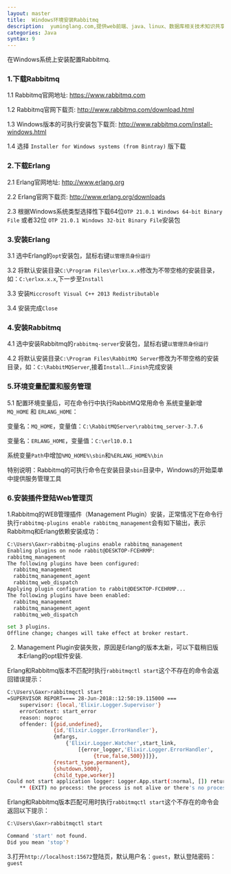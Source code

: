 ```yaml
---
layout: master
title:  Windows环境安装Rabbitmq
description:  yuminglang.com,提供web前端、java、linux、数据库相关技术知识共享。
categories: Java
syntax: 9
---
```

在Windows系统上安装配置Rabbitmq.

### 1.下载Rabbitmq
1.1 Rabbitmq官网地址: https://www.rabbitmq.com

1.2 Rabbitmq官网下载页: http://www.rabbitmq.com/download.html

1.3 Windows版本的可执行安装包下载页: http://www.rabbitmq.com/install-windows.html

1.4 选择 `Installer for Windows systems (from Bintray)` 版下载

### 2.下载Erlang
2.1 Erlang官网地址: http://www.erlang.org

2.2 Erlang官网下载页: http://www.erlang.org/downloads

2.3 根据Windows系统类型选择性下载64位`OTP 21.0.1 Windows 64-bit Binary File` 或者32位 `OTP 21.0.1 Windows 32-bit Binary File`安装包

### 3.安装Erlang
3.1 选中Erlang的`opt`安装包，鼠标右键`以管理员身份运行`

3.2 将默认安装目录`C:\Program Files\erlxx.x.x`修改为不带空格的安装目录，如：`C:\erlxx.x.x`,下一步至`Install`

3.3 安装`Miccrosoft Visual C++ 2013 Redistributable`

3.4 安装完成`Close`

### 4.安装Rabbitmq
4.1 选中安装Rabbitmq的`rabbitmq-server`安装包，鼠标右键`以管理员身份运行`

4.2 将默认安装目录`C:\Program Files\RabbitMQ Server`修改为不带空格的安装目录，如：`C:\RabbitMQServer`,接着`Install`...`Finish`完成安装

### 5.环境变量配置和服务管理
5.1 配置环境变量后，可在命令行中执行RabbitMQ常用命令
系统变量新增 `MQ_HOME` 和 `ERLANG_HOME`：

变量名：`MQ_HOME`，变量值：`C:\RabbitMQServer\rabbitmq_server-3.7.6`

变量名：`ERLANG_HOME`，变量值：`C:\erl10.0.1`

系统变量`Path`中增加`%MQ_HOME%\sbin`和`%ERLANG_HOME%\bin`

特别说明：Rabbitmq的可执行命令在安装目录`sbin`目录中，Windows的开始菜单中提供服务管理工具

### 6.安装插件登陆Web管理页
1.Rabbitmq的WEB管理插件（Management Plugin）安装，正常情况下在命令行执行`rabbitmq-plugins enable rabbitmq_management`会有如下输出，表示Rabbitmq和Erlang依赖安装成功：
```sh
C:\Users\Gaxr>rabbitmq-plugins enable rabbitmq_management
Enabling plugins on node rabbit@DESKTOP-FCEHRMP:
rabbitmq_management
The following plugins have been configured:
  rabbitmq_management
  rabbitmq_management_agent
  rabbitmq_web_dispatch
Applying plugin configuration to rabbit@DESKTOP-FCEHRMP...
The following plugins have been enabled:
  rabbitmq_management
  rabbitmq_management_agent
  rabbitmq_web_dispatch

set 3 plugins.
Offline change; changes will take effect at broker restart.
```
2. Management Plugin安装失败，原因是Erlang的版本太新，可以下载稍旧版本Erlang的opt软件安装.

Erlang和Rabbitmq版本不匹配时执行`rabbitmqctl start`这个不存在的命令会返回错误提示：
```sh
C:\Users\Gaxr>rabbitmqctl start
=SUPERVISOR REPORT==== 28-Jun-2018::12:50:19.115000 ===
    supervisor: {local,'Elixir.Logger.Supervisor'}
    errorContext: start_error
    reason: noproc
    offender: [{pid,undefined},
               {id,'Elixir.Logger.ErrorHandler'},
               {mfargs,
                   {'Elixir.Logger.Watcher',start_link,
                       [{error_logger,'Elixir.Logger.ErrorHandler',
                            {true,false,500}}]}},
               {restart_type,permanent},
               {shutdown,5000},
               {child_type,worker}]
Could not start application logger: Logger.App.start(:normal, []) returned an error: shutdown: failed to start child: Logger.ErrorHandler
    ** (EXIT) no process: the process is not alive or there's no process currently associated with the given name, possibly because its application isn't started
```

Erlang和Rabbitmq版本匹配可用时执行`rabbitmqctl start`这个不存在的命令会返回以下提示：
```sh
C:\Users\Gaxr>rabbitmqctl start

Command 'start' not found.
Did you mean 'stop'?
```

3.打开`http://localhost:15672`登陆页，默认用户名：`guest`，默认登陆密码：`guest` 

